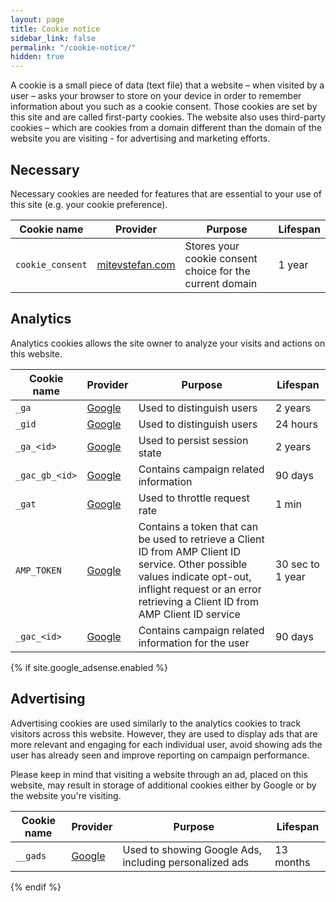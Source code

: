 ```yaml
---
layout: page
title: Cookie notice
sidebar_link: false
permalink: "/cookie-notice/"
hidden: true
---
```


A cookie is a small piece of data (text file) that a website – when visited by a user – asks your browser to store on your device in order to remember information about you such as a cookie consent. Those cookies are set by this site and are called first-party cookies. The website also uses third-party cookies – which are cookies from a domain different than the domain of the website you are visiting - for advertising and marketing efforts.

## Necessary
Necessary cookies are needed for features that are essential to your use of this site (e.g. your cookie preference).

| Cookie name | Provider | Purpose | Lifespan |
|--|--|--|--|
| `cookie_consent` | [mitevstefan.com](/privacy-policy/) | Stores your cookie consent choice for the current domain | 1 year |

## Analytics
Analytics cookies allows the site owner to analyze your visits and actions on this website.

| Cookie name | Provider | Purpose | Lifespan |
|--|--|--|--|
| `_ga` | [Google](https://policies.google.com/privacy) | Used to distinguish users | 2 years |
| `_gid` | [Google](https://policies.google.com/privacy) | Used to distinguish users | 24 hours |
| `_ga_<id>` | [Google](https://policies.google.com/privacy) | Used to persist session state | 2 years |
| `_gac_gb_<id>` | [Google](https://policies.google.com/privacy) | Contains campaign related information | 90 days |
| `_gat` | [Google](https://policies.google.com/privacy) | Used to throttle request rate | 1 min |
| `AMP_TOKEN` | [Google](https://policies.google.com/privacy) | Contains a token that can be used to retrieve a Client ID from AMP Client ID service. Other possible values indicate opt-out, inflight request or an error retrieving a Client ID from AMP Client ID service | 30 sec to 1 year |
| `_gac_<id>` | [Google](https://policies.google.com/privacy) | Contains campaign related information for the user | 90 days |
{% if site.google_adsense.enabled %}
## Advertising
Advertising cookies are used similarly to the analytics cookies to track visitors across this website. However, they are used to display ads that are more relevant and engaging for each individual user, avoid showing ads the user has already seen and improve reporting on campaign performance.

Please keep in mind that visiting a website through an ad, placed on this website, may result in storage of additional cookies either by Google or by the website you're visiting.

| Cookie name | Provider | Purpose | Lifespan |
|--|--|--|--|
| `__gads` | [Google](https://policies.google.com/privacy) | Used to showing Google Ads, including personalized ads | 13 months |
{% endif %}